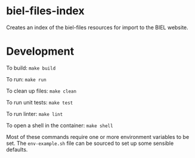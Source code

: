 biel-files-index
================

Creates an index of the biel-files resources for import to the BIEL
website.

Development
===========

To build: `make build`

To run: `make run`

To clean up files: `make clean`

To run unit tests: `make test`

To run linter: `make lint`

To open a shell in the container: `make shell`

Most of these commands require one or more environment variables to be set.
The `env-example.sh` file can be sourced to set up some sensible defaults.
